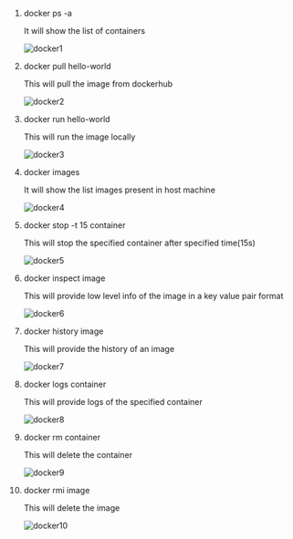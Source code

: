 1. docker ps -a

     It will show the list of containers
  
  
     ![docker1](https://user-images.githubusercontent.com/8469407/195258383-99c37fe9-4b5d-4597-ad30-dd0e294d8315.PNG)
     
  
2. docker pull hello-world

     This will pull the image from dockerhub
       
       
     ![docker2](https://user-images.githubusercontent.com/8469407/195259860-3811a20e-bc5d-43a7-ba85-5c7e4e475475.PNG)


3. docker run hello-world

     This will run the image locally
        
        
     ![docker3](https://user-images.githubusercontent.com/8469407/195260257-d5fc5958-ff91-4de7-8b4f-a9008727fa70.PNG)


4. docker images

     It will show the list images present in host machine
     
     
     ![docker4](https://user-images.githubusercontent.com/8469407/195261053-d6e83752-9380-4b63-8bc8-2647b1941118.PNG)

5. docker stop -t 15 container

     This will stop the specified container after specified time(15s)
     
     
     ![docker5](https://user-images.githubusercontent.com/8469407/195262253-aee908a6-8697-40ec-9734-577c72b4fee5.PNG)

6. docker inspect image

     This will provide low level info of the image in a key value pair format
     
     
     ![docker6](https://user-images.githubusercontent.com/8469407/195263108-48e38d75-519a-4191-86fe-d739da898ebd.PNG)

7. docker history image

     This will provide the history of an image
     
     
     ![docker7](https://user-images.githubusercontent.com/8469407/195263666-33ffef61-4b74-486a-b53b-764e81a119d7.PNG)

8. docker logs container

     This will provide logs of the specified container
     
     
     ![docker8](https://user-images.githubusercontent.com/8469407/195263990-56e6d4cd-ed8b-412d-8efa-ed4173f266a5.PNG)
     
 9. docker rm container
 
      This will delete the container
      
      
      ![docker9](https://user-images.githubusercontent.com/8469407/195752991-c8d12c58-40f5-4124-a6cd-94de2dc3060b.PNG)

10. docker rmi image

      This will delete the image
      
      
      ![docker10](https://user-images.githubusercontent.com/8469407/195753293-d106bc6c-64f7-4cf6-a150-f947f66ed5fc.PNG)



